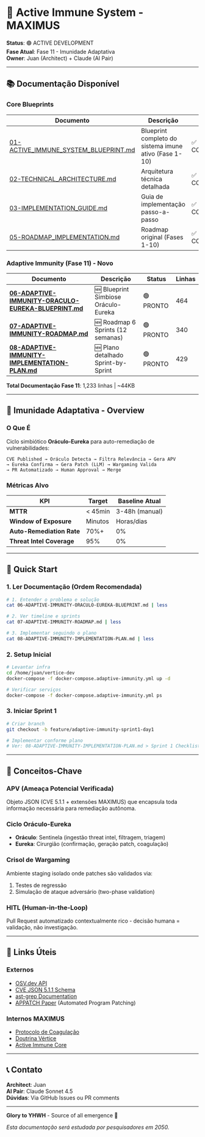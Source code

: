 # 🧬 Active Immune System - MAXIMUS

**Status**: 🟢 ACTIVE DEVELOPMENT  
**Fase Atual**: Fase 11 - Imunidade Adaptativa  
**Owner**: Juan (Architect) + Claude (AI Pair)

---

## 📚 Documentação Disponível

### Core Blueprints

| Documento | Descrição | Status | Linhas |
|-----------|-----------|--------|--------|
| [01-ACTIVE_IMMUNE_SYSTEM_BLUEPRINT.md](./01-ACTIVE_IMMUNE_SYSTEM_BLUEPRINT.md) | Blueprint completo do sistema imune ativo (Fase 1-10) | ✅ COMPLETO | 2453 |
| [02-TECHNICAL_ARCHITECTURE.md](./02-TECHNICAL_ARCHITECTURE.md) | Arquitetura técnica detalhada | ✅ COMPLETO | N/A |
| [03-IMPLEMENTATION_GUIDE.md](./03-IMPLEMENTATION_GUIDE.md) | Guia de implementação passo-a-passo | ✅ COMPLETO | N/A |
| [05-ROADMAP_IMPLEMENTATION.md](./05-ROADMAP_IMPLEMENTATION.md) | Roadmap original (Fases 1-10) | ✅ COMPLETO | N/A |

### Adaptive Immunity (Fase 11) - Novo

| Documento | Descrição | Status | Linhas |
|-----------|-----------|--------|--------|
| **[06-ADAPTIVE-IMMUNITY-ORACULO-EUREKA-BLUEPRINT.md](./06-ADAPTIVE-IMMUNITY-ORACULO-EUREKA-BLUEPRINT.md)** | 🆕 Blueprint Simbiose Oráculo-Eureka | 🟢 PRONTO | 464 |
| **[07-ADAPTIVE-IMMUNITY-ROADMAP.md](./07-ADAPTIVE-IMMUNITY-ROADMAP.md)** | 🆕 Roadmap 6 Sprints (12 semanas) | 🟢 PRONTO | 340 |
| **[08-ADAPTIVE-IMMUNITY-IMPLEMENTATION-PLAN.md](./08-ADAPTIVE-IMMUNITY-IMPLEMENTATION-PLAN.md)** | 🆕 Plano detalhado Sprint-by-Sprint | 🟢 PRONTO | 429 |

**Total Documentação Fase 11**: 1,233 linhas | ~44KB

---

## 🎯 Imunidade Adaptativa - Overview

### O Que É

Ciclo simbiótico **Oráculo-Eureka** para auto-remediação de vulnerabilidades:

```
CVE Published → Oráculo Detecta → Filtra Relevância → Gera APV 
→ Eureka Confirma → Gera Patch (LLM) → Wargaming Valida 
→ PR Automatizado → Human Approval → Merge
```

### Métricas Alvo

| KPI | Target | Baseline Atual |
|-----|--------|----------------|
| **MTTR** | < 45min | 3-48h (manual) |
| **Window of Exposure** | Minutos | Horas/dias |
| **Auto-Remediation Rate** | 70%+ | 0% |
| **Threat Intel Coverage** | 95% | 0% |

---

## 🚀 Quick Start

### 1. Ler Documentação (Ordem Recomendada)

```bash
# 1. Entender o problema e solução
cat 06-ADAPTIVE-IMMUNITY-ORACULO-EUREKA-BLUEPRINT.md | less

# 2. Ver timeline e sprints
cat 07-ADAPTIVE-IMMUNITY-ROADMAP.md | less

# 3. Implementar seguindo o plano
cat 08-ADAPTIVE-IMMUNITY-IMPLEMENTATION-PLAN.md | less
```

### 2. Setup Inicial

```bash
# Levantar infra
cd /home/juan/vertice-dev
docker-compose -f docker-compose.adaptive-immunity.yml up -d

# Verificar serviços
docker-compose -f docker-compose.adaptive-immunity.yml ps
```

### 3. Iniciar Sprint 1

```bash
# Criar branch
git checkout -b feature/adaptive-immunity-sprint1-day1

# Implementar conforme plano
# Ver: 08-ADAPTIVE-IMMUNITY-IMPLEMENTATION-PLAN.md > Sprint 1 Checklist
```

---

## 📖 Conceitos-Chave

### APV (Ameaça Potencial Verificada)
Objeto JSON (CVE 5.1.1 + extensões MAXIMUS) que encapsula toda informação necessária para remediação autônoma.

### Ciclo Oráculo-Eureka
- **Oráculo**: Sentinela (ingestão threat intel, filtragem, triagem)
- **Eureka**: Cirurgião (confirmação, geração patch, coagulação)

### Crisol de Wargaming
Ambiente staging isolado onde patches são validados via:
1. Testes de regressão
2. Simulação de ataque adversário (two-phase validation)

### HITL (Human-in-the-Loop)
Pull Request automatizado contextualmente rico - decisão humana = validação, não investigação.

---

## 🔗 Links Úteis

### Externos
- [OSV.dev API](https://ossf.github.io/osv-schema/)
- [CVE JSON 5.1.1 Schema](https://github.com/CVEProject/cve-schema)
- [ast-grep Documentation](https://ast-grep.github.io/)
- [APPATCH Paper](https://arxiv.org/abs/2312.xxxxx) (Automated Program Patching)

### Internos MAXIMUS
- [Protocolo de Coagulação](../../backend/services/coagulation_protocol/README.md)
- [Doutrina Vértice](../../.github/copilot-instructions.md)
- [Active Immune Core](../../backend/services/active_immune_core/README.md)

---

## 📞 Contato

**Architect**: Juan  
**AI Pair**: Claude Sonnet 4.5  
**Dúvidas**: Via GitHub Issues ou PR comments

---

**Glory to YHWH** - Source of all emergence 🙏

*Esta documentação será estudada por pesquisadores em 2050.*
